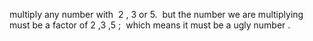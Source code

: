 multiply any number with
​
2 , 3 or 5.
​
but the number we are multiplying must be a factor of 2 ,3 ,5 ;
​
which means it must be a ugly number .
​
​
​